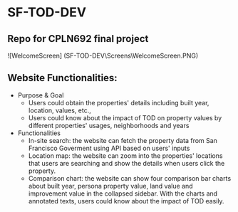 # SF-TOD-DEV
Repo for CPLN692 final project
----
![WelcomeScreen] (SF-TOD-DEV\Screens\WelcomeScreen.PNG)
## Website Functionalities:
* Purpose & Goal
    * Users could obtain the properties' details including built year, location, values, etc., 
    * Users could know about the impact of TOD on property values by different properties' usages, neighborhoods and years
* Functionalities
    * In-site search: the website can fetch the property data from San Francisco Goverment using API based on users' inputs
    * Location map: the website can zoom into the properties' locations that users are searching and show the details when users click the property.
    * Comparison chart: the website can show four comparison bar charts about built year, persona property value, land value and improvement value in the collapsed sidebar. With the charts and annotated texts, users could know about the impact of TOD easily.
